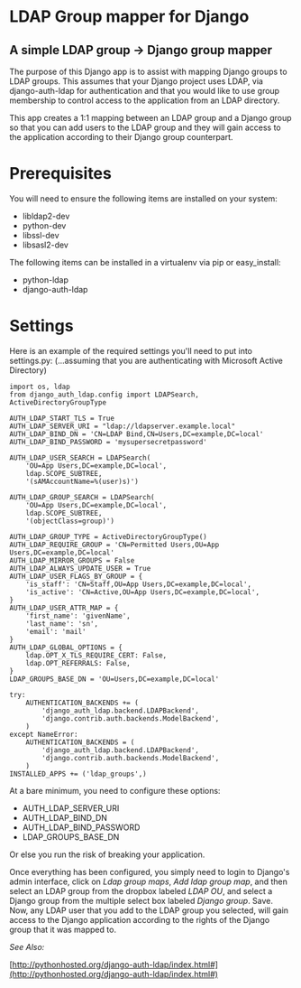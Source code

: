 LDAP Group mapper for Django
============================

A simple LDAP group -> Django group mapper
------------------------------------------

The purpose of this Django app is to assist with mapping Django groups to LDAP
groups. This assumes that your Django project uses LDAP, via django-auth-ldap
for authentication and that you would like to use group membership to control
access to the application from an LDAP directory.

This app creates a 1:1 mapping between an LDAP group and a Django group so that
you can add users to the LDAP group and they will gain access to the application
according to their Django group counterpart.


Prerequisites
=============

You will need to ensure the following items are installed on your system:

* libldap2-dev
* python-dev
* libssl-dev
* libsasl2-dev

The following items can be installed in a virtualenv via pip or easy_install:

* python-ldap
* django-auth-ldap


Settings
========

Here is an example of the required settings you'll need to put into settings.py:
(...assuming that you are authenticating with Microsoft Active Directory)


    import os, ldap
    from django_auth_ldap.config import LDAPSearch, ActiveDirectoryGroupType

    AUTH_LDAP_START_TLS = True
    AUTH_LDAP_SERVER_URI = "ldap://ldapserver.example.local"
    AUTH_LDAP_BIND_DN = 'CN=LDAP Bind,CN=Users,DC=example,DC=local'
    AUTH_LDAP_BIND_PASSWORD = 'mysupersecretpassword'

    AUTH_LDAP_USER_SEARCH = LDAPSearch(
        'OU=App Users,DC=example,DC=local',
        ldap.SCOPE_SUBTREE,
        '(sAMAccountName=%(user)s)') 

    AUTH_LDAP_GROUP_SEARCH = LDAPSearch(
        'OU=App Users,DC=example,DC=local',
        ldap.SCOPE_SUBTREE,
        '(objectClass=group)')

    AUTH_LDAP_GROUP_TYPE = ActiveDirectoryGroupType()
    AUTH_LDAP_REQUIRE_GROUP = 'CN=Permitted Users,OU=App Users,DC=example,DC=local'
    AUTH_LDAP_MIRROR_GROUPS = False
    AUTH_LDAP_ALWAYS_UPDATE_USER = True
    AUTH_LDAP_USER_FLAGS_BY_GROUP = { 
        'is_staff': 'CN=Staff,OU=App Users,DC=example,DC=local',
        'is_active': 'CN=Active,OU=App Users,DC=example,DC=local',
    }
    AUTH_LDAP_USER_ATTR_MAP = { 
        'first_name': 'givenName',
        'last_name': 'sn',
        'email': 'mail'
    }
    AUTH_LDAP_GLOBAL_OPTIONS = { 
        ldap.OPT_X_TLS_REQUIRE_CERT: False,
        ldap.OPT_REFERRALS: False,
    }
    LDAP_GROUPS_BASE_DN = 'OU=Users,DC=example,DC=local'

    try:
        AUTHENTICATION_BACKENDS += ( 
            'django_auth_ldap.backend.LDAPBackend',
            'django.contrib.auth.backends.ModelBackend',
        )
    except NameError:
        AUTHENTICATION_BACKENDS = ( 
            'django_auth_ldap.backend.LDAPBackend',
            'django.contrib.auth.backends.ModelBackend',
        )
    INSTALLED_APPS += ('ldap_groups',)


At a bare minimum, you need to configure these options:

* AUTH_LDAP_SERVER_URI
* AUTH_LDAP_BIND_DN
* AUTH_LDAP_BIND_PASSWORD
* LDAP_GROUPS_BASE_DN

Or else you run the risk of breaking your application.


Once everything has been configured, you simply need to login to Django's admin
interface, click on _Ldap group maps_, _Add ldap group map_, and then select
an LDAP group from the dropbox labeled _LDAP OU_, and select a Django group from
the multiple select box labeled _Django group_. Save. Now, any LDAP user that you
add to the LDAP group you selected, will gain access to the Django application
according to the rights of the Django group that it was mapped to.



_See Also:_

[http://pythonhosted.org/django-auth-ldap/index.html#](http://pythonhosted.org/django-auth-ldap/index.html#)
